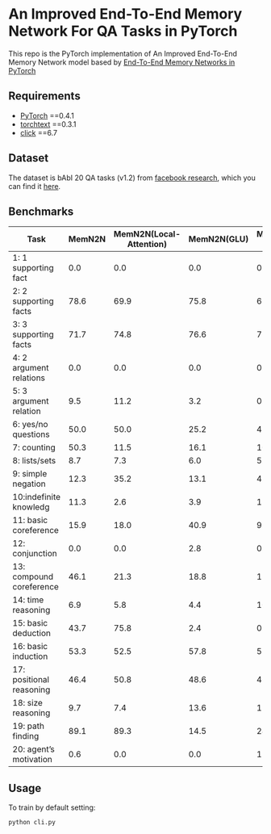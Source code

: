 # An Improved End-To-End Memory Network For QA Tasks in PyTorch

This repo is the PyTorch implementation of An Improved End-To-End Memory Network model based by [End-To-End Memory Networks in PyTorch](https://github.com/shihan9/MemN2N)




## Requirements

+ [PyTorch](http://pytorch.org/) ==0.4.1
+ [torchtext](https://github.com/pytorch/text) ==0.3.1
+ [click](http://click.pocoo.org/5/) ==6.7

## Dataset

The dataset is bAbI 20 QA tasks (v1.2) from [facebook research](https://research.fb.com/), which you can find it [here](https://research.fb.com/downloads/babi/).

## Benchmarks

| Task                     | MemN2N| MemN2N(Local-Attention)| 	MemN2N(GLU)|MemN2N-GL  |
| ------------------------ | --------- | -------- | -------------- | -------------- |
|   1: 1 supporting fact     |0.0	|0.0  |	 0.0	     |0.0   |  
|   2: 2 supporting facts    | 78.6|  	69.9  |  	75.8 |	66.2| 
|   3: 3 supporting facts    | 71.7|  	74.8  |  	76.6 | 	71.5| 
|   4: 2 argument relations  | 0.0 |	0.0  |	 0.0	 |0.0   |  
|   5: 3 argument relation   | 9.5 | 	11.2  |  	3.2  |	0.9 | 
|   6: yes/no questions      | 50.0|  	50.0  |  	25.2 | 	48.2|  
|   7: counting              | 50.3|  	11.5  |  	16.1 | 	10.9| 
|   8: lists/sets            | 8.7 | 	7.3   |	 6.0 	 |5.6   |
|   9: simple negation       | 12.3|  	35.2  |  	13.1 |	4.4 |
|   10:indefinite knowledg   | 11.3|  	2.6  |	 3.9 	 |13.9  |
|   11: basic coreference    | 15.9|  	18.0  |  	40.9 |	9.0 |
|   12: conjunction          |0.0	|0.0  |	 2.8 	 |0.0 |      |
|   13: compound coreference  | 46.1|  	21.3  |  	18.8 | 	1.4 |
|   14: time reasoning        | 6.9 | 	5.8   |	 4.4	 |10.3  |
|   15: basic deduction       | 43.7|  	75.8  |  	2.4  |	0.0 | 
|   16: basic induction       | 53.3|  	52.5  |  	57.8 | 	53.1|  
|   17: positional reasoning  | 46.4|  	50.8  |  	48.6 |	46.2| 
|   18: size reasoning        | 9.7 | 	7.4   |	 13.6     |	12.9|  
|   19: path finding          | 89.1|  	89.3  |  	14.5 | 	24.7|  
|   20: agent’s motivation   | 0.6 |	0.0   |	 0.0	 |1.7   |



## Usage

To train by default setting:

```shell
python cli.py
```



